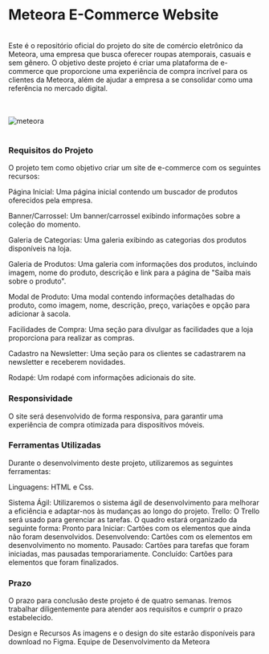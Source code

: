 <h1>Meteora E-Commerce Website</h1>
<br>
Este é o repositório oficial do projeto do site de comércio eletrônico da Meteora, uma empresa que busca oferecer roupas atemporais, casuais e sem gênero. O objetivo deste projeto é criar uma plataforma de e-commerce que proporcione uma experiência de compra incrível para os clientes da Meteora, além de ajudar a empresa a se consolidar como uma referência no mercado digital.
<br>
<br>
<br>

![meteora](https://github.com/MCMMagnum/LojaMeteora/assets/129328666/200166af-aca3-415f-9ba0-301ff22b150a)
<br>
<br>

<h3>Requisitos do Projeto</h3>
O projeto tem como objetivo criar um site de e-commerce com os seguintes recursos:

Página Inicial: Uma página inicial contendo um buscador de produtos oferecidos pela empresa.

Banner/Carrossel: Um banner/carrossel exibindo informações sobre a coleção do momento.

Galeria de Categorias: Uma galeria exibindo as categorias dos produtos disponíveis na loja.

Galeria de Produtos: Uma galeria com informações dos produtos, incluindo imagem, nome do produto, descrição e link para a página de "Saiba mais sobre o produto".

Modal de Produto: Uma modal contendo informações detalhadas do produto, como imagem, nome, descrição, preço, variações e opção para adicionar à sacola.

Facilidades de Compra: Uma seção para divulgar as facilidades que a loja proporciona para realizar as compras.

Cadastro na Newsletter: Uma seção para os clientes se cadastrarem na newsletter e receberem novidades.

Rodapé: Um rodapé com informações adicionais do site.

<h3>Responsividade</h3>
O site será desenvolvido de forma responsiva, para garantir uma experiência de compra otimizada para dispositivos móveis.

<h3>Ferramentas Utilizadas</h3>
Durante o desenvolvimento deste projeto, utilizaremos as seguintes ferramentas:

Linguagens: HTML e Css.

Sistema Ágil: Utilizaremos o sistema ágil de desenvolvimento para melhorar a eficiência e adaptar-nos às mudanças ao longo do projeto.
Trello: O Trello será usado para gerenciar as tarefas. O quadro estará organizado da seguinte forma:
Pronto para Iniciar: Cartões com os elementos que ainda não foram desenvolvidos.
Desenvolvendo: Cartões com os elementos em desenvolvimento no momento.
Pausado: Cartões para tarefas que foram iniciadas, mas pausadas temporariamente.
Concluído: Cartões para elementos que foram finalizados.
<br>

<h3>Prazo</h3>
O prazo para conclusão deste projeto é de quatro semanas. Iremos trabalhar diligentemente para atender aos requisitos e cumprir o prazo estabelecido.

Design e Recursos
As imagens e o design do site estarão disponíveis para download no Figma.
Equipe de Desenvolvimento da Meteora
